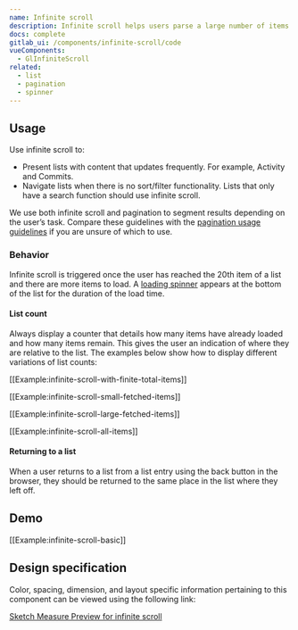 ```yaml
---
name: Infinite scroll
description: Infinite scroll helps users parse a large number of items by breaking up lists and distributing the results.
docs: complete
gitlab_ui: /components/infinite-scroll/code
vueComponents:
  - GlInfiniteScroll
related:
  - list
  - pagination
  - spinner
---
```


## Usage

Use infinite scroll to:

- Present lists with content that updates frequently. For example, Activity and Commits.
- Navigate lists when there is no sort/filter functionality. Lists that only have a search function should use infinite scroll.

We use both infinite scroll and pagination to segment results depending on the user’s task. Compare these guidelines with the [pagination usage guidelines](/components/pagination#usage) if you are unsure of which to use.

### Behavior

Infinite scroll is triggered once the user has reached the 20th item of a list and there are more items to load. A [loading spinner](/components/spinner) appears at the bottom of the list for the duration of the load time.

#### List count

Always display a counter that details how many items have already loaded and how many items remain. This gives the user an indication of where they are relative to the list. The examples below show how to display different variations of list counts:

[[Example:infinite-scroll-with-finite-total-items]]

[[Example:infinite-scroll-small-fetched-items]]

[[Example:infinite-scroll-large-fetched-items]]

[[Example:infinite-scroll-all-items]]

#### Returning to a list

When a user returns to a list from a list entry using the back button in the browser, they should be returned to the same place in the list where they left off.

## Demo

[[Example:infinite-scroll-basic]]

## Design specification

Color, spacing, dimension, and layout specific information pertaining to this component can be viewed using the following link:

[Sketch Measure Preview for infinite scroll](https://gitlab-org.gitlab.io/gitlab-design/hosted/andy/ce%23133-Infinite-Scroll-components-spec-previews/)
